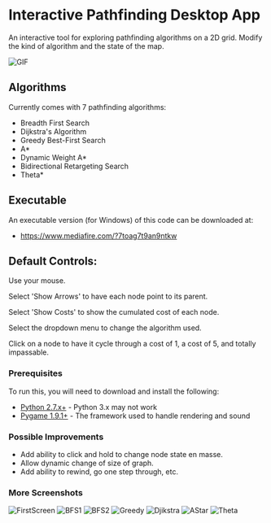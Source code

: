 # Interactive Pathfinding Desktop App

An interactive tool for exploring pathfinding algorithms on a 2D grid. Modify the kind of algorithm and the state of the map.

![GIF](/Screenshots/AStar3.gif)

## Algorithms
Currently comes with 7 pathfinding algorithms:
 - Breadth First Search
 - Dijkstra's Algorithm
 - Greedy Best-First Search
 - A*
 - Dynamic Weight A*
 - Bidirectional Retargeting Search
 - Theta*

## Executable
An executable version (for Windows) of this code can be downloaded at:
 - https://www.mediafire.com/?7toag7t9an9ntkw

## Default Controls:

Use your mouse.

Select 'Show Arrows' to have each node point to its parent.

Select 'Show Costs' to show the cumulated cost of each node.

Select the dropdown menu to change the algorithm used.

Click on a node to have it cycle through a cost of 1, a cost of 5, and totally impassable.

### Prerequisites

To run this, you will need to download and install the following:

* [Python 2.7.x+](https://www.python.org/downloads/release/python-2712/) - Python 3.x may not work
* [Pygame 1.9.1+](http://www.pygame.org/download.shtml) - The framework used to handle rendering and sound

### Possible Improvements

 - Add ability to click and hold to change node state en masse.
 - Allow dynamic change of size of graph.
 - Add ability to rewind, go one step through, etc.

### More Screenshots
![FirstScreen](/Screenshots/FirstScreen.png)
![BFS1](/Screenshots/BFS1.png) 
![BFS2](/Screenshots/BFS2.png)
![Greedy](/Screenshots/Greedy1.png)
![Djikstra](/Screenshots/Djikstra1.png)
![AStar](/Screenshots/Astar1.png) 
![Theta](/Screenshots/Theta1.png)